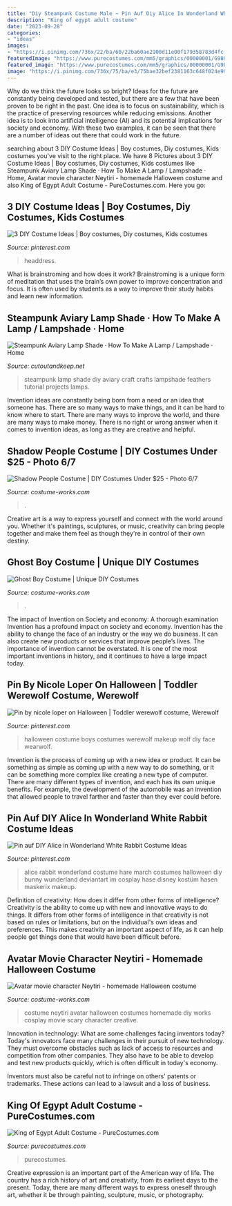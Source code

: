 ```yaml
---
title: "Diy Steampunk Costume Male ~ Pin Auf Diy Alice In Wonderland White Rabbit Costume Ideas"
description: "King of egypt adult costume"
date: "2023-09-28"
categories:
- "ideas"
images:
- "https://i.pinimg.com/736x/22/ba/60/22ba60ae2900d11e00f179358783d4fc.jpg"
featuredImage: "https://www.purecostumes.com/mm5/graphics/00000001/G9893_full_1.jpg"
featured_image: "https://www.purecostumes.com/mm5/graphics/00000001/G9893_full_1.jpg"
image: "https://i.pinimg.com/736x/75/ba/e3/75bae32bef2381163c648f024e99e4ee.jpg"
---
```



Why do we think the future looks so bright?
Ideas for the future are constantly being developed and tested, but there are a few that have been proven to be right in the past. One idea is to focus on sustainability, which is the practice of preserving resources while reducing emissions. Another idea is to look into artificial intelligence (AI) and its potential implications for society and economy. With these two examples, it can be seen that there are a number of ideas out there that could work in the future.

	

		
searching about 3 DIY Costume Ideas | Boy costumes, Diy costumes, Kids costumes you've visit to the right place. We have 8 Pictures about 3 DIY Costume Ideas | Boy costumes, Diy costumes, Kids costumes like Steampunk Aviary Lamp Shade · How To Make A Lamp / Lampshade · Home, Avatar movie character Neytiri - homemade Halloween costume and also King of Egypt Adult Costume - PureCostumes.com. Here you go:
		
    
## 3 DIY Costume Ideas | Boy Costumes, Diy Costumes, Kids Costumes

<img loading=lazy src="https://i.pinimg.com/736x/22/ba/60/22ba60ae2900d11e00f179358783d4fc.jpg" onerror="this.onerror=null;this.src='https://tse2.mm.bing.net/th?id=OIP.rrFXkUWN2Cl-vRKF2_BQhwAAAA&amp;pid=15.1';" alt="3 DIY Costume Ideas | Boy costumes, Diy costumes, Kids costumes">

_Source: pinterest.com_

>headdress. 

	

What is brainstroming and how does it work?
Brainstroming is a unique form of meditation that uses the brain’s own power to improve concentration and focus. It is often used by students as a way to improve their study habits and learn new information.

    
## Steampunk Aviary Lamp Shade · How To Make A Lamp / Lampshade · Home

<img loading=lazy src="http://images.coplusk.net/project_images/177551/image/103811_2F2014-08-07-091451-DSCN1927.jpg" onerror="this.onerror=null;this.src='https://tse4.mm.bing.net/th?id=OIP.7hlk0ifrv0j7uq9VF8n4BwHaJ4&amp;pid=15.1';" alt="Steampunk Aviary Lamp Shade · How To Make A Lamp / Lampshade · Home">

_Source: cutoutandkeep.net_

>steampunk lamp shade diy aviary craft crafts lampshade feathers tutorial projects lamps. 

	

Invention ideas are constantly being born from a need or an idea that someone has. There are so many ways to make things, and it can be hard to know where to start. There are many ways to improve the world, and there are many ways to make money. There is no right or wrong answer when it comes to invention ideas, as long as they are creative and helpful.

    
## Shadow People Costume | DIY Costumes Under $25 - Photo 6/7

<img loading=lazy src="https://photos.costume-works.com/full/shadow_people5.jpg" onerror="this.onerror=null;this.src='https://tse1.mm.bing.net/th?id=OIP.eyvgNd8_q3eN1a3e4_wv4AHaJ3&amp;pid=15.1';" alt="Shadow People Costume | DIY Costumes Under $25 - Photo 6/7">

_Source: costume-works.com_

>. 

	

Creative art is a way to express yourself and connect with the world around you. Whether it's paintings, sculptures, or music, creativity can bring people together and make them feel as though they're in control of their own destiny.

    
## Ghost Boy Costume | Unique DIY Costumes

<img loading=lazy src="https://photos.costume-works.com/full/ghost_boy.jpg" onerror="this.onerror=null;this.src='https://tse2.mm.bing.net/th?id=OIP.Hxh-vYmaa10vf8fUybwiCAHaJ3&amp;pid=15.1';" alt="Ghost Boy Costume | Unique DIY Costumes">

_Source: costume-works.com_

>. 

	

The impact of Invention on Society and economy: A thorough examination
Invention has a profound impact on society and economy. Invention has the ability to change the face of an industry or the way we do business. It can also create new products or services that improve people’s lives. The importance of invention cannot be overstated. It is one of the most important inventions in history, and it continues to have a large impact today.

    
## Pin By Nicole Loper On Halloween | Toddler Werewolf Costume, Werewolf

<img loading=lazy src="https://i.pinimg.com/736x/75/ba/e3/75bae32bef2381163c648f024e99e4ee.jpg" onerror="this.onerror=null;this.src='https://tse4.mm.bing.net/th?id=OIP.Nqbb6EtZnNxG5Lq4sOT1GAHaNK&amp;pid=15.1';" alt="Pin by nicole loper on Halloween | Toddler werewolf costume, Werewolf">

_Source: pinterest.com_

>halloween costume boys costumes werewolf makeup wolf diy face wearwolf. 

	

Invention is the process of coming up with a new idea or product. It can be something as simple as coming up with a new way to do something, or it can be something more complex like creating a new type of computer. There are many different types of invention, and each has its own unique benefits. For example, the development of the automobile was an invention that allowed people to travel farther and faster than they ever could before.

    
## Pin Auf DIY Alice In Wonderland White Rabbit Costume Ideas

<img loading=lazy src="https://i.pinimg.com/736x/63/7c/68/637c68602145e3c91673c28f45767fe7--disney-halloween-halloween-costume-ideas.jpg" onerror="this.onerror=null;this.src='https://tse4.mm.bing.net/th?id=OIP.q04GG0MAAt4gGbY-tmbgrwHaLH&amp;pid=15.1';" alt="Pin auf DIY Alice in Wonderland White Rabbit Costume Ideas">

_Source: pinterest.com_

>alice rabbit wonderland costume hare march costumes halloween diy bunny wunderland deviantart im cosplay hase disney kostüm hasen maskerix makeup. 

	

Definition of creativity: How does it differ from other forms of intelligence?
Creativity is the ability to come up with new and innovative ways to do things. It differs from other forms of intelligence in that creativity is not based on rules or limitations, but on the individual's own ideas and preferences. This makes creativity an important aspect of life, as it can help people get things done that would have been difficult before.

    
## Avatar Movie Character Neytiri - Homemade Halloween Costume

<img loading=lazy src="http://photos.costume-works.com/full/neytiri.jpg" onerror="this.onerror=null;this.src='https://tse1.mm.bing.net/th?id=OIP.FuyCuTkqeCpLaIiT1HZFjQHaLv&amp;pid=15.1';" alt="Avatar movie character Neytiri - homemade Halloween costume">

_Source: costume-works.com_

>costume neytiri avatar halloween costumes homemade diy works cosplay movie scary character creative. 

	

Innovation in technology: What are some challenges facing inventors today?
Today's innovators face many challenges in their pursuit of new technology. They must overcome obstacles such as lack of access to resources and competition from other companies. They also have to be able to develop and test new products quickly, which is often difficult in today's economy.

Inventors must also be careful not to infringe on others' patents or trademarks. These actions can lead to a lawsuit and a loss of business.

    
## King Of Egypt Adult Costume - PureCostumes.com

<img loading=lazy src="https://www.purecostumes.com/mm5/graphics/00000001/G9893_full_1.jpg" onerror="this.onerror=null;this.src='https://tse1.mm.bing.net/th?id=OIP.mOuFN_Q_sBkvsETYjf5fKQHaLO&amp;pid=15.1';" alt="King of Egypt Adult Costume - PureCostumes.com">

_Source: purecostumes.com_

>purecostumes. 

	

Creative expression is an important part of the American way of life. The country has a rich history of art and creativity, from its earliest days to the present. Today, there are many different ways to express oneself through art, whether it be through painting, sculpture, music, or photography.

